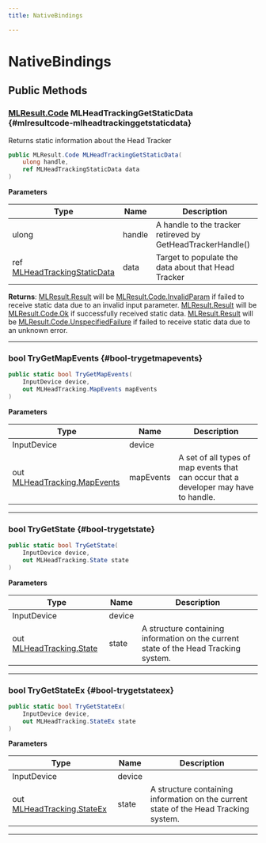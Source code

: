 ```yaml
---
title: NativeBindings

---
```


# NativeBindings










## Public Methods

### [MLResult.Code](/versioned_docs/version-31-Aug-2023/unity-api/api/UnityEngine.XR.MagicLeap/UnityEngine.XR.MagicLeap.MLResult.md#enums-code) MLHeadTrackingGetStaticData {#mlresultcode-mlheadtrackinggetstaticdata}

Returns static information about the Head Tracker 

```csharp
public MLResult.Code MLHeadTrackingGetStaticData(
    ulong handle,
    ref MLHeadTrackingStaticData data
)
```


**Parameters**

| Type | Name  | Description  | 
|--|--|--|
| ulong |handle|A handle to the tracker retireved by GetHeadTrackerHandle()|
| ref [MLHeadTrackingStaticData](/versioned_docs/version-31-Aug-2023/unity-api/api/UnityEngine.XR.MagicLeap/InputSubsystem/Extensions/MLHeadTracking/NativeBindings/UnityEngine.XR.MagicLeap.InputSubsystem.Extensions.MLHeadTracking.NativeBindings.MLHeadTrackingStaticData.md) |data|Target to populate the data about that Head Tracker|






**Returns**: [MLResult.Result](/versioned_docs/version-31-Aug-2023/unity-api/api/UnityEngine.XR.MagicLeap/UnityEngine.XR.MagicLeap.MLResult.md#readonly-result) will be  [MLResult.Code.InvalidParam](/versioned_docs/version-31-Aug-2023/unity-api/api/UnityEngine.XR.MagicLeap/UnityEngine.XR.MagicLeap.MLResult.md#enums-invalidparam)  if failed to receive static data due to an invalid input parameter. [MLResult.Result](/versioned_docs/version-31-Aug-2023/unity-api/api/UnityEngine.XR.MagicLeap/UnityEngine.XR.MagicLeap.MLResult.md#readonly-result) will be  [MLResult.Code.Ok](/versioned_docs/version-31-Aug-2023/unity-api/api/UnityEngine.XR.MagicLeap/UnityEngine.XR.MagicLeap.MLResult.md#enums-ok)  if successfully received static data. [MLResult.Result](/versioned_docs/version-31-Aug-2023/unity-api/api/UnityEngine.XR.MagicLeap/UnityEngine.XR.MagicLeap.MLResult.md#readonly-result) will be  [MLResult.Code.UnspecifiedFailure](/versioned_docs/version-31-Aug-2023/unity-api/api/UnityEngine.XR.MagicLeap/UnityEngine.XR.MagicLeap.MLResult.md#enums-unspecifiedfailure)  if failed to receive static data due to an unknown error. 



-----------

### bool TryGetMapEvents {#bool-trygetmapevents}

```csharp
public static bool TryGetMapEvents(
    InputDevice device,
    out MLHeadTracking.MapEvents mapEvents
)
```


**Parameters**

| Type | Name  | Description  | 
|--|--|--|
| InputDevice |device||
| out [MLHeadTracking.MapEvents](/versioned_docs/version-31-Aug-2023/unity-api/api/UnityEngine.XR.MagicLeap/InputSubsystem/Extensions/MLHeadTracking/UnityEngine.XR.MagicLeap.InputSubsystem.Extensions.MLHeadTracking.md#enums-mapevents) |mapEvents|A set of all types of map events that can occur that a developer may have to handle. |






-----------

### bool TryGetState {#bool-trygetstate}

```csharp
public static bool TryGetState(
    InputDevice device,
    out MLHeadTracking.State state
)
```


**Parameters**

| Type | Name  | Description  | 
|--|--|--|
| InputDevice |device||
| out [MLHeadTracking.State](/versioned_docs/version-31-Aug-2023/unity-api/api/UnityEngine.XR.MagicLeap/InputSubsystem/Extensions/MLHeadTracking/UnityEngine.XR.MagicLeap.InputSubsystem.Extensions.MLHeadTracking.State.md) |state|A structure containing information on the current state of the Head Tracking system. |






-----------

### bool TryGetStateEx {#bool-trygetstateex}

```csharp
public static bool TryGetStateEx(
    InputDevice device,
    out MLHeadTracking.StateEx state
)
```


**Parameters**

| Type | Name  | Description  | 
|--|--|--|
| InputDevice |device||
| out [MLHeadTracking.StateEx](/versioned_docs/version-31-Aug-2023/unity-api/api/UnityEngine.XR.MagicLeap/InputSubsystem/Extensions/MLHeadTracking/UnityEngine.XR.MagicLeap.InputSubsystem.Extensions.MLHeadTracking.StateEx.md) |state|A structure containing information on the current state of the Head Tracking system. |






-----------



